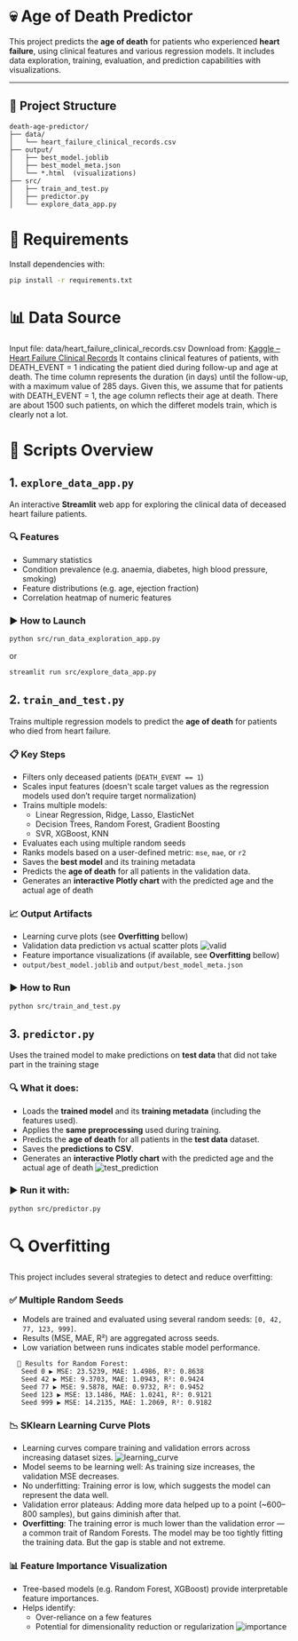 # 💀 Age of Death Predictor

This project predicts the **age of death** for patients who experienced **heart failure**, using clinical features and various regression models. It includes data exploration, training, evaluation, and prediction capabilities with visualizations.

---

## 📁 Project Structure
```
death-age-predictor/
├── data/
│   └── heart_failure_clinical_records.csv
├── output/
│   ├── best_model.joblib
│   ├── best_model_meta.json
│   └── *.html  (visualizations)
├── src/
│   ├── train_and_test.py
│   ├── predictor.py
│   └── explore_data_app.py
```

# 🧰 Requirements

Install dependencies with:

```bash
pip install -r requirements.txt
```

# 📊 Data Source
Input file: data/heart_failure_clinical_records.csv
Download from: [Kaggle – Heart Failure Clinical Records](https://www.kaggle.com/datasets/aadarshvelu/heart-failure-prediction-clinical-records)
It contains clinical features of patients, with DEATH_EVENT = 1 indicating
the patient died during follow-up and age at death. The time column represents the duration (in days) until the follow-up, with a maximum value of 285 days.
Given this, we assume that for patients with DEATH_EVENT = 1, the age column reflects their age at death. There are about 1500 such patients, on which the differet models train, which is clearly not a lot.


# 🚀 Scripts Overview
## 1. `explore_data_app.py`

An interactive **Streamlit** web app for exploring the clinical data of deceased heart failure patients.

### 🔍 Features
- Summary statistics
- Condition prevalence (e.g. anaemia, diabetes, high blood pressure, smoking)
- Feature distributions (e.g. age, ejection fraction)
- Correlation heatmap of numeric features

### ▶️ How to Launch
```bash
python src/run_data_exploration_app.py
```
or
```bash
streamlit run src/explore_data_app.py
```

## 2. `train_and_test.py`

Trains multiple regression models to predict the **age of death** for patients who died from heart failure.

### 📋 Key Steps

- Filters only deceased patients (`DEATH_EVENT == 1`)
- Scales input features (doesn't scale target values as the regression models used don’t require target normalization)
- Trains multiple models:
  - Linear Regression, Ridge, Lasso, ElasticNet
  - Decision Trees, Random Forest, Gradient Boosting
  - SVR, XGBoost, KNN
- Evaluates each using multiple random seeds
- Ranks models based on a user-defined metric: `mse`, `mae`, or `r2`
- Saves the **best model** and its training metadata
- Predicts the **age of death** for all patients in the validation data.
- Generates an **interactive Plotly chart** with the predicted age and the actual age of death

### 📈 Output Artifacts

- Learning curve plots (see **Overfitting** bellow)
- Validation data prediction vs actual scatter plots
![valid](https://github.com/user-attachments/assets/15b2a0c9-abb5-45be-8d76-b609a146a442)
- Feature importance visualizations (if available, see **Overfitting** bellow)
- `output/best_model.joblib` and `output/best_model_meta.json`

### ▶️ How to Run

```bash
python src/train_and_test.py
```

## 3. `predictor.py`

Uses the trained model to make predictions on **test data** that did not take part in the training stage

### 🔍 What it does:
- Loads the **trained model** and its **training metadata** (including the features used).
- Applies the **same preprocessing** used during training.
- Predicts the **age of death** for all patients in the **test data** dataset.
- Saves the **predictions to CSV**.
- Generates an **interactive Plotly chart** with the predicted age and the actual age of death
![test_prediction](https://github.com/user-attachments/assets/9229dae0-e1f2-4ed0-af92-4f2cb10ef840)

### ▶️ Run it with:

```bash
python src/predictor.py
```


# 🔍 Overfitting

This project includes several strategies to detect and reduce overfitting:

### ✅ Multiple Random Seeds
- Models are trained and evaluated using several random seeds: `[0, 42, 77, 123, 999]`.
- Results (MSE, MAE, R²) are aggregated across seeds.
- Low variation between runs indicates stable model performance.
```
  📌 Results for Random Forest:
   Seed 0 ▶ MSE: 23.5239, MAE: 1.4986, R²: 0.8638
   Seed 42 ▶ MSE: 9.3703, MAE: 1.0943, R²: 0.9424
   Seed 77 ▶ MSE: 9.5878, MAE: 0.9732, R²: 0.9452
   Seed 123 ▶ MSE: 13.1486, MAE: 1.0241, R²: 0.9121
   Seed 999 ▶ MSE: 14.2135, MAE: 1.2069, R²: 0.9182
```
### 📉 SKlearn Learning Curve Plots
- Learning curves compare training and validation errors across increasing dataset sizes.
![learning_curve](https://github.com/user-attachments/assets/7afcef73-7c4c-4e3d-a862-2e229d485ce0)
- Model seems to be learning well: As training size increases, the validation MSE decreases.
- No underfitting: Training error is low, which suggests the model can represent the data well.
- Validation error plateaus: Adding more data helped up to a point (~600–800 samples), but gains diminish after that.
- **Overfitting**: The training error is much lower than the validation error — a common trait of Random Forests. The model may be too tightly fitting the training data. But the gap is stable and not extreme.

### 📊 Feature Importance Visualization
- Tree-based models (e.g. Random Forest, XGBoost) provide interpretable feature importances.
- Helps identify:
  - Over-reliance on a few features
  - Potential for dimensionality reduction or regularization
![importance](https://github.com/user-attachments/assets/3fd3dec8-cfd3-456f-a4f7-f4026a1ece6d)
